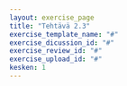 ```yaml
---
layout: exercise_page
title: "Tehtävä 2.3"
exercise_template_name: "#"
exercise_dicussion_id: "#"
exercise_review_id: "#"
exercise_upload_id: "#"
kesken: 1
---
```

